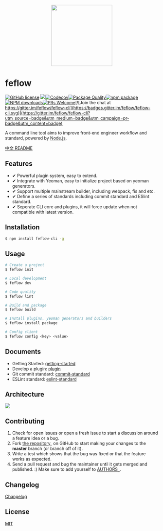 <p align="center">
  <a>
    <img width="200" src="https://pub.idqqimg.com/pc/misc/files/20170911/dc2b53e557654d88bd59bfb3aad0dc99.png">
  </a>
</p>


# feflow

[![GitHub license](https://img.shields.io/badge/license-MIT-blue.svg)](https://github.com/iv-web/feflow/blob/master/LICENSE) [![](https://img.shields.io/travis/iv-web/feflow.svg?style=flat-square)](https://travis-ci.org/iv-web/feflow)[![Codecov](https://img.shields.io/codecov/c/github/iv-web/feflow/master.svg?style=flat-square)](https://codecov.io/gh/iv-web/feflow/branch/master)[![Package Quality](http://npm.packagequality.com/shield/feflow-cli.svg)](http://packagequality.com/#?package=feflow-cli)[![npm package](https://img.shields.io/npm/v/feflow-cli.svg?style=flat-square)](https://www.npmjs.org/package/feflow-cli)[![NPM downloads](http://img.shields.io/npm/dt/feflow-cli.svg?style=flat-square)](https://npmjs.org/package/feflow-cli)[![PRs Welcome](https://img.shields.io/badge/PRs-welcome-brightgreen.svg)](https://github.com/iv-web/feflow/pulls)[![Join the chat at https://gitter.im/feflow/feflow-cli](https://badges.gitter.im/feflow/feflow-cli.svg)](https://gitter.im/feflow/feflow-cli?utm_source=badge&utm_medium=badge&utm_campaign=pr-badge&utm_content=badge)

A command line tool aims to improve front-end engineer workflow and standard, powered by [Node.js](https://nodejs.org/en/).

[中文 README](README_zh-CN.md)

## Features

- ✔︎ Powerful plugin system, easy to extend.
- ✔︎ Integrate with Yeoman, easy to initialize project based on yeoman generators.
- ✔︎ Support multiple mainstream builder, including webpack, fis and etc.
- ✔︎ Define a series of standards including commit standard and ESlint standard.
- ✔︎ Seperate CLI core and plugins, it will force update when not compatible with latest version.

## Installation

``` bash
$ npm install feflow-cli -g
```

## Usage
```bash
# Create a project
$ feflow init

# Local development
$ feflow dev

# Code quality
$ feflow lint

# Build and package
$ feflow build

# Install plugins, yeoman generators and builders
$ feflow install package

# Config client
$ feflow config <key> <value>
```

## Documents
- Getting Started: [getting-started](docs/getting-started.md)
- Develop a plugin: [plugin](docs/plugin.md)
- Git commit standard: [commit-standard](docs/commit-standard.md)
- ESLint standard: [eslint-standard](docs/eslint-standard.md)

## Architecture
![](https://qpic.url.cn/feeds_pic/ajNVdqHZLLDsuocibo3TZ3GE5TMmVywG0lRyiayfI8D3icgW8FrkFKFOQ/)

## Contributing

1. Check for open issues or open a fresh issue to start a discussion around a feature idea or a bug.
2. Fork [the repository](https://github.com/iv-web/feflow)_ on GitHub to start making your changes to the **master** branch (or branch off of it).
3. Write a test which shows that the bug was fixed or that the feature works as expected.
4. Send a pull request and bug the maintainer until it gets merged and published. :) Make sure to add yourself to [AUTHORS_](AUTHORS).

## Changelog

[Changelog](CHANGELOG.md)

## License

[MIT](https://tldrlegal.com/license/mit-license)

